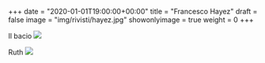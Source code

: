 +++
date = "2020-01-01T19:00:00+00:00"
title = "Francesco Hayez"
draft = false
image = "img/rivisti/hayez.jpg"
showonlyimage = true
weight = 0
+++

<!--more-->
Il bacio
![](/img/rivisti/hayez.jpg)

Ruth
![](/img/rivisti/hayez_ruth.jpg)
